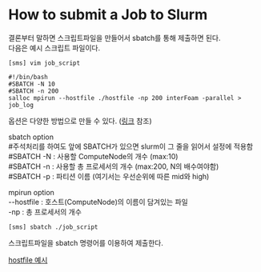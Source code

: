 # How to submit a Job to Slurm

결론부터 말하면 스크립트파일을 만들어서 sbatch를 통해 제출하면 된다.  
다음은 예시 스크립트 파일이다.
```
[sms] vim job_script

#!/bin/bash
#SBATCH -N 10
#SBATCH -n 200
salloc mpirun --hostfile ./hostfile -np 200 interFoam -parallel > job_log
```
옵션은 다양한 방법으로 만들 수 있다. ([링크] 참조)  

sbatch option  
#주석처리를 하여도 앞에 SBATCH가 있으면 slurm이 그 줄을 읽어서 설정에 적용함  
#SBATCH -N : 사용할 ComputeNode의 개수 (max:10)  
#SBATCH -n : 사용할 총 프로세서의 개수 (max:200, N의 배수여야함)  
#SBATCH -p : 파티션 이름 (여기서는 우선순위에 따른 mid와 high)  

mpirun option  
--hostfile : 호스트(ComputeNode)의 이름이 담겨있는 파일  
-np : 총 프로세서의 개수  


```
[sms] sbatch ./job_script
```
스크립트파일을 sbatch 명령어를 이용하여 제출한다.


[hostfile 예시](./hostfile)  

[링크]: https://slurm.schedmd.com/sbatch.html "Slurm Batch"


